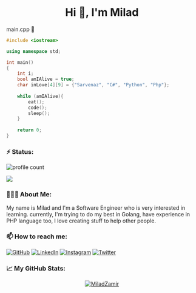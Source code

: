 
<h1 align="center">Hi 👋, I'm Milad</h1>

main.cpp  🌱
```cpp
#include <iostream>

using namespace std;

int main()
{
    int i; 
    bool amIAlive = true;
    char inLove[4][9] = {"Sarvenaz", "C#", "Python", "Php"};  
    
    while (amIAlive){
        eat();
        code();
        sleep();
    }
        
    return 0;  
}
```
<h3>⚡️ Status:</h3>

![profile count](https://komarev.com/ghpvc/?username=ZAM1R&style=flat&color=red)&nbsp;
<div align="left">
	<img src="https://discord.c99.nl/widget/theme-1/512621943753539584.png" />
</div>

<h3>👨🏻‍💻 About Me:</h3>

My name is Milad and I'm a Software Engineer who is very interested in learning. currently, I'm trying to do my best in Golang, have experience in PHP language too, I love creating stuff to help other people.

<h3 align="left">📫 How to reach me:</h3>

<p align="left">
	<a href="https://github.com/ZAM1R"><img src="https://img.icons8.com/bubbles/50/000000/github.png" alt="GitHub"/></a>
	<a href="https://www.linkedin.com/in/miladzamir"><img src="https://img.icons8.com/bubbles/50/000000/linkedin.png" alt="LinkedIn"/></a>
	<a href="https://www.instagram.com/miladzamir"><img src="https://img.icons8.com/bubbles/50/000000/instagram.png" alt="Instagram"/></a>
	<a href="https://twitter.com/miladzamir"><img src="https://img.icons8.com/bubbles/50/000000/twitter-circled.png" alt="Twitter"/></a>
</p>

<h3 align="left"> &#x1f4c8; My GitHub Stats:</h3>

<div align="center">
	
[![MiladZamir](http://github-readme-streak-stats.herokuapp.com?user=Miiilc&theme=shades-of-purple)](https://git.io/streak-stats)
	
</div>
